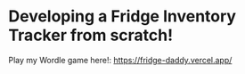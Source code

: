 # Developing a Fridge Inventory Tracker from scratch!

Play my Wordle game here!: https://fridge-daddy.vercel.app/
